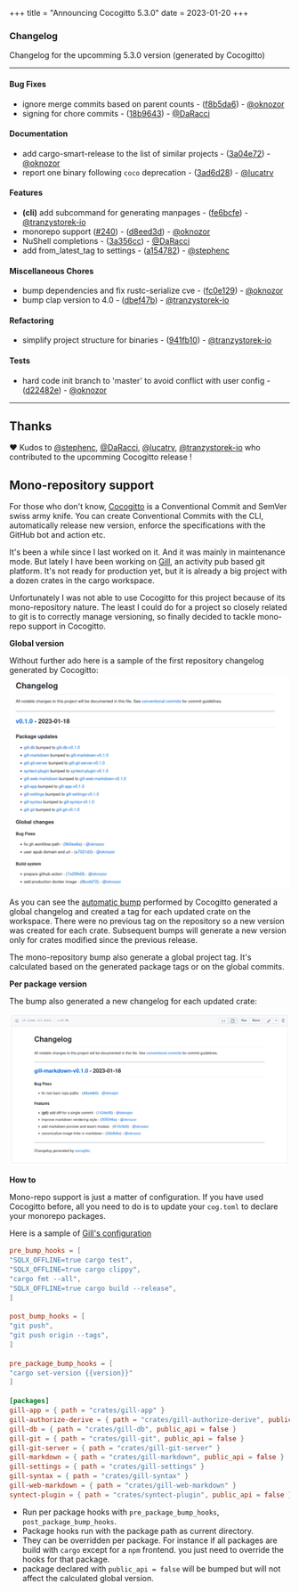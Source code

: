 +++
title = "Announcing Cocogitto 5.3.0"
date = 2023-01-20
+++

### Changelog

Changelog for the upcomming 5.3.0 version (generated by Cocogitto)

---

#### Bug Fixes
- ignore merge commits based on parent counts - ([f8b5da6](https://github.com/cocogitto/cocogitto/commit/f8b5da64343e60ce5851e2e25b93611bfcf4db05)) - [@oknozor](https://github.com/oknozor)
- signing for chore commits - ([18b9643](https://github.com/cocogitto/cocogitto/commit/18b9643318cad85bae56a4217b04e3e684650d09)) - [@DaRacci](https://github.com/DaRacci)
#### Documentation
- add cargo-smart-release to the list of similar projects - ([3a04e72](https://github.com/cocogitto/cocogitto/commit/3a04e72231626af9717d4e8476e7e5af9c58a8ce)) - [@oknozor](https://github.com/oknozor)
- report one binary following `coco` deprecation - ([3ad6d28](https://github.com/cocogitto/cocogitto/commit/3ad6d28d2909f7a51ca384408550776a5e9b50be)) -  [@lucatrv](https://github.com/lucatrv)
#### Features
- **(cli)** add subcommand for generating manpages - ([fe6bcfe](https://github.com/cocogitto/cocogitto/commit/fe6bcfe578c00be0ded6463c96c54e7392ee1635)) - [@tranzystorek-io](https://github.com/tranzystorek-io)
- monorepo support ([#240](https://github.com/cocogitto/cocogitto/pull/240)) - ([d8eed3d](https://github.com/cocogitto/cocogitto/commit/d8eed3dc7eac644bf56dd1c4bd4dea0bb1d4f746)) - [@oknozor](https://github.com/oknozor)
- NuShell completions - ([3a356cc](https://github.com/cocogitto/cocogitto/commit/3a356ccb0e5838e5fe09fa56a18842fb417eddd7)) - [@DaRacci](https://github.com/DaRacci)
- add from_latest_tag to settings - ([a154782](https://github.com/cocogitto/cocogitto/commit/a154782639c899fc585b68ea28ce00d2f4bfefb9)) - [@stephenc](https://github.com/stephenc)
#### Miscellaneous Chores
- bump dependencies and fix rustc-serialize cve - ([fc0e129](https://github.com/cocogitto/cocogitto/commit/fc0e129606911fde53b7256c2fda3b408b3484af)) - [@oknozor](https://github.com/oknozor)
- bump clap version to 4.0 - ([dbef47b](https://github.com/cocogitto/cocogitto/commit/dbef47b3fe69c9518dbc5757965c844c37f512fd)) - [@tranzystorek-io](https://github.com/tranzystorek-io)
#### Refactoring
- simplify project structure for binaries - ([941fb10](https://github.com/cocogitto/cocogitto/commit/941fb103453e311fe7a51f5cf9573e73e6ff1e80)) - [@tranzystorek-io](https://github.com/tranzystorek-io)
#### Tests
- hard code init branch to 'master' to avoid conflict with user config - ([d22482e](https://github.com/cocogitto/cocogitto/commit/d22482e4e2406a4db00d76c25cfcc7ea5e1579c2)) - [@oknozor](https://github.com/oknozor)

---

## Thanks

❤️ Kudos to [@stephenc](https://github.com/stephenc), 
[@DaRacci](https://github.com/DaRacci), 
[@lucatrv](https://github.com/lucatrv), 
[@tranzystorek-io](https://github.com/tranzystorek-io) who contributed to the upcomming Cocogitto release ! 

## Mono-repository support

For those who don't know, [Cocogitto](https://docs.cocogitto.io) is a Conventional Commit and 
SemVer swiss army knife. You can create Conventional Commits with the CLI, automatically release new version, enforce the
specifications with the GitHub bot and action etc.

It's been a while since I last worked on it. And it was mainly in maintenance mode. 
But lately I have been working on [Gill](https://github.com/oknozor/gill), an activity pub based git platform. 
It's not ready for production yet, but it is already a big project with a dozen crates in the cargo workspace. 

Unfortunately I was not able to use Cocogitto for this project because of its mono-repository nature. 
The least I could do for a project so closely related to git is to correctly manage versioning, so finally 
decided to tackle mono-repo support in Cocogitto. 

**Global version**

Without further ado here is a sample of the first repository changelog generated by Cocogitto:
![gill-changelog.png](../images/gill-changelog.png)

As you can see the [automatic bump](https://docs.cocogitto.io/guide/#automatic-versioning) performed by Cocogitto
generated a global changelog and created a tag for each updated crate on the workspace. 
There were no previous tag on the repository so a new version was created for each crate. Subsequent bumps will 
generate a new version only for crates modified since the previous release. 

The mono-repository bump also generate a global project tag. It's calculated based on the generated package tags 
or on the global commits. 

**Per package version**

The bump also generated a new changelog for each updated crate: 

![monorepo-package-changelog.png](../images/monorepo-package-changelog.png)

**How to**

Mono-repo support is just a matter of configuration. 
If you have used Cocogitto before, all you need to do is to update your `cog.toml` to declare your monorepo packages. 

Here is a sample of [Gill's configuration](https://github.com/oknozor/gill/blob/main/cog.toml)

```toml
pre_bump_hooks = [
"SQLX_OFFLINE=true cargo test",
"SQLX_OFFLINE=true cargo clippy",
"cargo fmt --all",
"SQLX_OFFLINE=true cargo build --release",
]

post_bump_hooks = [
"git push",
"git push origin --tags",
]

pre_package_bump_hooks = [
"cargo set-version {{version}}"
]

[packages]
gill-app = { path = "crates/gill-app" }
gill-authorize-derive = { path = "crates/gill-authorize-derive", public_api = false }
gill-db = { path = "crates/gill-db", public_api = false }
gill-git = { path = "crates/gill-git", public_api = false }
gill-git-server = { path = "crates/gill-git-server" }
gill-markdown = { path = "crates/gill-markdown", public_api = false }
gill-settings = { path = "crates/gill-settings" }
gill-syntax = { path = "crates/gill-syntax" }
gill-web-markdown = { path = "crates/gill-web-markdown" }
syntect-plugin = { path = "crates/syntect-plugin", public_api = false }
```
- Run per package hooks with `pre_package_bump_hooks`, `post_package_bump_hooks`. 
- Package hooks run with the package path as current directory.
- They can be overridden per package. For instance if all packages are build with `cargo` except for a `npm` frontend. 
  you just need to override the hooks for that package. 
- package declared with `public_api = false` will be bumped but will not affect the calculated global version. 
